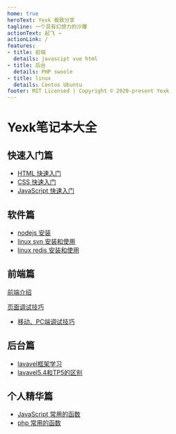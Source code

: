 ```yaml
---
home: true
heroText: Yexk 极致分享
tagline: 一个具有幻想力的沙雕
actionText: 起飞 →
actionLink: /
features:
- title: 前端
  details: javascipt vue html
- title: 后台
  details: PHP swoole 
- title: linux
  details: Centos Ubuntu
footer: MIT Licensed | Copyright © 2020-present Yexk
---
```


# Yexk笔记本大全

## 快速入门篇

- [HTML 快速入门]()
- [CSS 快速入门](1_html_css/css.md)
- [JavaScript 快速入门 ](2_js/javascript.md)

## 软件篇

- [nodejs 安装]()
- [linux svn 安装和使用](linux/linux_svn.md)
- [linux redis 安装和使用](linux/redis.md)

## 前端篇

[前端介绍](frontend/forntend.md)

[页面调试技巧](frontend/debuger/readme.md)

- [移动、PC端调试技巧](frontend/debuger/mobile_debuger.md)

## 后台篇

- [lavavel框架学习](backend/README.md)
- [lavavel5.4和TP5的区别](backend/distinction.md)


## 个人精华篇

- [JavaScript 常用的函数](javascript/common_function.md)
- [php 常用的函数](php/common_function.md)
